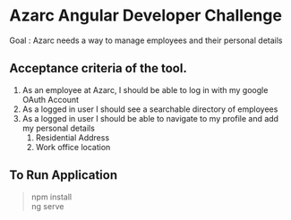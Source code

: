 # Azarc Angular Developer Challenge
Goal : Azarc needs a way to manage employees and their personal details 

## Acceptance criteria of the tool.

1.  As an employee at Azarc, I should be able to log in with my google OAuth Account
2.  As a logged in user I should see a searchable directory of employees
3.  As a logged in user I should be able to navigate to my profile and add my personal details
    1.  Residential Address
    2.  Work office location   



## To Run Application

> npm install <br>
> ng serve
